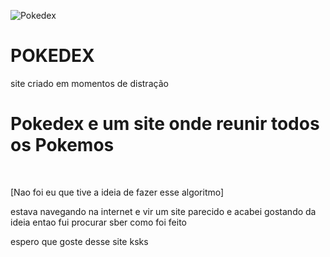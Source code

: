 ![Pokedex](https://user-images.githubusercontent.com/94622046/213367821-16b23dc8-f3c7-4d7a-b54f-638dc936db9b.png)

# POKEDEX
site criado em momentos de distração
# Pokedex e um site onde reunir todos os Pokemos 
<br>
<p> [Nao foi eu que tive a ideia de fazer esse algoritmo] </p>
<p> estava navegando na internet e vir um site parecido e acabei gostando da ideia entao fui procurar  sber como foi feito </p>
<p> espero que goste desse site ksks</p>


